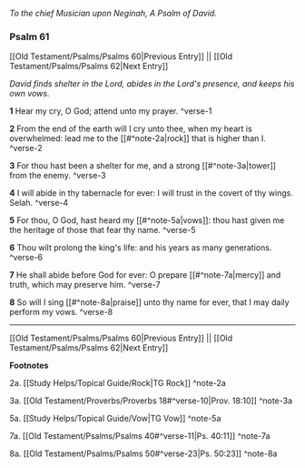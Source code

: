 *To the chief Musician upon Neginah, A Psalm of David.*

### Psalm 61

[[Old Testament/Psalms/Psalms 60|Previous Entry]]  ||  [[Old Testament/Psalms/Psalms 62|Next Entry]]

*David finds shelter in the Lord, abides in the Lord's presence, and keeps his own vows.*

**1**  Hear my cry, O God; attend unto my prayer. ^verse-1

**2**  From the end of the earth will I cry unto thee, when my heart is overwhelmed: lead me to the [[#^note-2a|rock]] that is higher than I. ^verse-2

**3**  For thou hast been a shelter for me, and a strong [[#^note-3a|tower]] from the enemy. ^verse-3

**4**  I will abide in thy tabernacle for ever: I will trust in the covert of thy wings. Selah. ^verse-4

**5**  For thou, O God, hast heard my [[#^note-5a|vows]]: thou hast given me the heritage of those that fear thy name. ^verse-5

**6**  Thou wilt prolong the king's life: and his years as many generations. ^verse-6

**7**  He shall abide before God for ever: O prepare [[#^note-7a|mercy]] and truth, which may preserve him. ^verse-7

**8**  So will I sing [[#^note-8a|praise]] unto thy name for ever, that I may daily perform my vows. ^verse-8


---
[[Old Testament/Psalms/Psalms 60|Previous Entry]]  ||  [[Old Testament/Psalms/Psalms 62|Next Entry]]


**Footnotes**


2a. [[Study Helps/Topical Guide/Rock|TG Rock]] ^note-2a

3a. [[Old Testament/Proverbs/Proverbs 18#^verse-10|Prov. 18:10]] ^note-3a

5a. [[Study Helps/Topical Guide/Vow|TG Vow]] ^note-5a

7a. [[Old Testament/Psalms/Psalms 40#^verse-11|Ps. 40:11]] ^note-7a

8a. [[Old Testament/Psalms/Psalms 50#^verse-23|Ps. 50:23]] ^note-8a